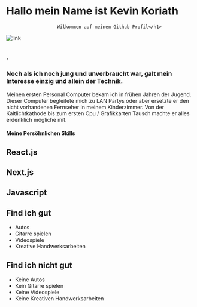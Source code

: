 #    <h1>Hallo mein Name ist Kevin Koriath 
                       Wilkommen auf meinem Github Profil</h1>
![link](https://miro.medium.com/v2/resize:fit:720/1*i8-u-V8LTTbQwTeUwLI_BQ.gif)
##         <h2>.</h2>
###         <a>Noch als ich noch jung und unverbraucht war, galt mein Interesse einzig und allein der Technik.
Meinen ersten Personal Computer bekam ich in frühen Jahren der Jugend.
Dieser Computer begleitete mich zu LAN Partys oder aber ersetzte er den nicht vorhandenen Fernseher in meinem Kinderzimmer. Von der Kaltlichtkathode bis zum ersten Cpu / Grafikkarten Tausch machte er alles erdenklich mögliche mit.  </a>

#### Meine Persöhnlichen Skills

## React.js
## Next.js
## Javascript


## Find ich gut
- Autos
- Gitarre spielen
- Videospiele
- Kreative Handwerksarbeiten
## Find ich nicht gut
- Keine Autos
- Kein Gitarre spielen
- Keine Videospiele
- Keine Kreativen Handwerksarbeiten
